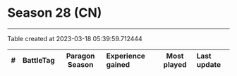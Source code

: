 # Season 28 (CN)

---
Table created at 2023-03-18 05:39:59.712444

| #  | BattleTag | Paragon Season | Experience gained | Most played | Last update |
| :- | :-------- | :------------: | :---------------- | :---------: | :---------- |
